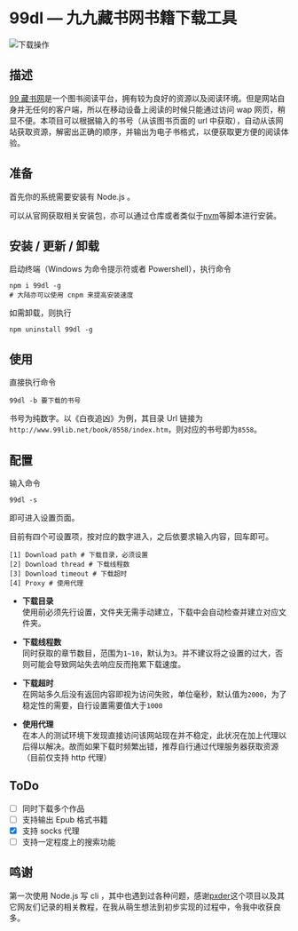 # 99dl — 九九藏书网书籍下载工具

![下载操作](https://i.loli.net/2018/09/15/5b9c8f6b480bd.gif)

## 描述

[99 藏书网](http://www.99lib.net/ "99藏书网")是一个图书阅读平台，拥有较为良好的资源以及阅读环境。但是网站自身并无任何的客户端，所以在移动设备上阅读的时候只能通过访问 wap 网页，稍显不便。本项目可以根据输入的书号（从该图书页面的 url 中获取），自动从该网站获取资源，解密出正确的顺序，并输出为电子书格式，以便获取更方便的阅读体验。

## 准备

首先你的系统需要安装有 Node.js 。

可以从官网获取相关安装包，亦可以通过仓库或者类似于[nvm](https://github.com/creationix/nvm "nvm")等脚本进行安装。

## 安装 / 更新 / 卸载

启动终端（Windows 为命令提示符或者 Powershell），执行命令

```
npm i 99dl -g
# 大陆亦可以使用 cnpm 来提高安装速度
```

如需卸载，则执行

```
npm uninstall 99dl -g
```

## 使用

直接执行命令

```
99dl -b 要下载的书号
```

书号为纯数字。以《白夜追凶》为例，其目录 Url 链接为`http://www.99lib.net/book/8558/index.htm`，则对应的书号即为`8558`。

## 配置

输入命令

```
99dl -s
```

即可进入设置页面。

目前有四个可设置项，按对应的数字进入，之后依要求输入内容，回车即可。

```
[1] Download path # 下载目录，必须设置
[2] Download thread # 下载线程数
[3] Download timeout # 下载超时
[4] Proxy # 使用代理
```

- **下载目录**  
  使用前必须先行设置，文件夹无需手动建立，下载中会自动检查并建立对应文件夹。

- **下载线程数**  
  同时获取的章节数目，范围为`1~10`，默认为`3`。并不建议将之设置的过大，否则可能会导致网站失去响应反而拖累下载速度。

- **下载超时**  
  在网站多久后没有返回内容即视为访问失败，单位毫秒，默认值为`2000`，为了稳定性的需要，自行设置需要值大于`1000`

- **使用代理**  
  在本人的测试环境下发现直接访问该网站现在并不稳定，此状况在加上代理以后得以解决。故而如果下载时频繁出错，推荐自行通过代理服务器获取资源（目前仅支持 http 代理）

## ToDo

- [ ] 同时下载多个作品
- [ ] 支持输出 Epub 格式书籍
- [x] 支持 socks 代理
- [ ] 支持一定程度上的搜索功能

## 鸣谢

第一次使用 Node.js 写 cli ，其中也遇到过各种问题，感谢[pxder](https://github.com/YKilin/pxder "pxder")这个项目以及其它网友们记录的相关教程，在我从萌生想法到初步实现的过程中，令我中收获良多。
